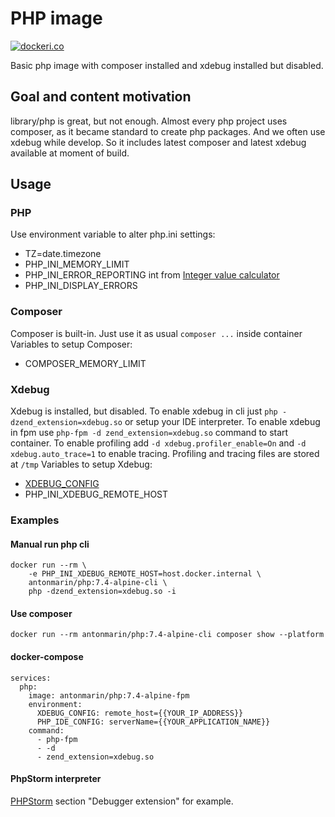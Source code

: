 # PHP image 

[![dockeri.co](https://dockeri.co/image/antonmarin/php)](https://hub.docker.com/r/antonmarin/php/)

Basic php image with composer installed and xdebug installed but disabled.

## Goal and content motivation

library/php is great, but not enough. Almost every php project uses composer, as it
became standard to create php packages. And we often use xdebug while develop.
So it includes latest composer and latest xdebug available at moment of build.

## Usage

### PHP

Use environment variable to alter php.ini settings:

- TZ=date.timezone
- PHP_INI_MEMORY_LIMIT
- PHP_INI_ERROR_REPORTING int from [Integer value calculator](https://maximivanov.github.io/php-error-reporting-calculator/)
- PHP_INI_DISPLAY_ERRORS

### Composer

Composer is built-in. Just use it as usual `composer ...` inside container
Variables to setup Composer:

- COMPOSER_MEMORY_LIMIT

### Xdebug

Xdebug is installed, but disabled. 
To enable xdebug in cli just `php -dzend_extension=xdebug.so` or setup your IDE interpreter.
To enable xdebug in fpm use `php-fpm -d zend_extension=xdebug.so` command to start container.
To enable profiling add `-d xdebug.profiler_enable=On` and `-d xdebug.auto_trace=1` to enable tracing.
Profiling and tracing files are stored at `/tmp`
Variables to setup Xdebug:

- [XDEBUG_CONFIG](https://xdebug.org/docs/remote)
- PHP_INI_XDEBUG_REMOTE_HOST

### Examples

#### Manual run php cli

    docker run --rm \
        -e PHP_INI_XDEBUG_REMOTE_HOST=host.docker.internal \
        antonmarin/php:7.4-alpine-cli \
        php -dzend_extension=xdebug.so -i

#### Use composer

    docker run --rm antonmarin/php:7.4-alpine-cli composer show --platform 

#### docker-compose

    services:
      php:
        image: antonmarin/php:7.4-alpine-fpm
        environment:
          XDEBUG_CONFIG: remote_host={{YOUR_IP_ADDRESS}}
          PHP_IDE_CONFIG: serverName={{YOUR_APPLICATION_NAME}}
        command:
          - php-fpm
          - -d
          - zend_extension=xdebug.so

#### PhpStorm interpreter

[PHPStorm](https://www.jetbrains.com/help/phpstorm/2019.3/php-interpreters.html) 
section "Debugger extension" for example.
